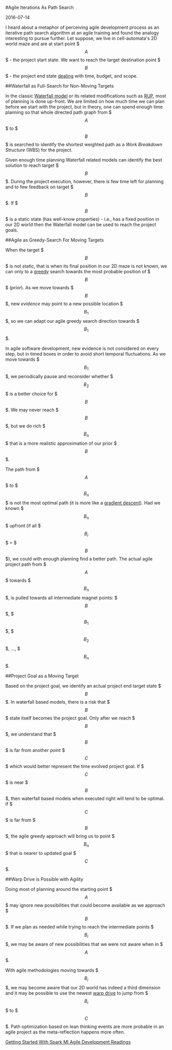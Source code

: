#Agile Iterations As Path Search

2016-07-14

<!--- tags: agile -->

I heard about a metaphor of perceiving agile development process as an iterative path search algorithm at an agile training and found the analogy interesting to pursue further. Let suppose, we live in cell-automata's 2D world maze and are at start point $$$A$$$ - the project start state. We want to reach the target destination point $$$B$$$ - the project end state [dealing](https://en.wikipedia.org/wiki/Project_management_triangle) with time, budget, and scope.

##Waterfall as Full-Search for Non-Moving Targets

In the classic [Waterfall model](https://en.wikipedia.org/wiki/Waterfall_model) or its related modifications such as [RUP](https://en.wikipedia.org/wiki/Rational_Unified_Process), most of planning is done up-front.  We are limited on how much time we can plan before we start with the project, but in theory, one can spend enough time planning so that whole directed path graph from $$$A$$$ to $$$B$$$ is searched to identify the shortest weighted path as a *Work Breakdown Structure* (WBS) for the project.

Given enough time planning Waterfall related models can identify the best solution to reach target $$$B$$$. During the project execution, however, there is few time left for planning and to few feedback on target $$$B$$$. If $$$B$$$ is a static state (has well-know properties) - i.e., has a fixed position in our 2D world then the Waterfall model can be used to reach the project goals.

##Agile as Greedy-Search For Moving Targets

When the target $$$B$$$ is not static, that is when its final position in our 2D maze is not known, we can only to a [greedy](https://en.wikipedia.org/wiki/Greedy_algorithm) search towards the most probable position of $$$B$$$ (*prior*). As we move towards $$$B$$$, new *evidence* may point to a new possible location $$$B_1$$$, so we can adapt our agile greedy search direction towards $$$B_1$$$.

In agile software development, new evidence is not considered on every step, but in timed boxes in order to avoid short temporal fluctuations. As we move towards $$$B_1$$$, we periodically pause and reconsider whether $$$B_2$$$ is a better choice for $$$B$$$. We may never reach $$$B$$$, but we do rich $$$B_n$$$ that is a more realistic approximation of our prior $$$B$$$.

The path from $$$A$$$ to $$$B_n$$$ is not the most optimal path (it is more like a [gradient descent](https://en.wikipedia.org/wiki/Gradient_descent)). Had we known $$$B_n$$$ upfront (if all $$$B_i$$$ = $$$B$$$), we could with enough planning find a better path. The actual agile project path from $$$A$$$ towards $$$B_n$$$, is pulled towards all intermediate magnet points: $$$B$$$, $$$B_1$$$, $$$B_2$$$, ..., $$$B_n$$$.

##Project Goal as a Moving Target

Based on the project goal, we identify an actual project end target state $$$B$$$. In waterfall based models, there is a risk that $$$B$$$ state itself becomes the project goal. Only after we reach $$$B$$$, we understand that $$$B$$$ is far from another point $$$C$$$ which would better represent the time evolved project goal. If $$$C$$$ is near $$$B$$$, then waterfall based models when executed right will tend to be optimal. If $$$C$$$ is far from $$$B$$$, the agile greedy approach will bring us to point $$$B_n$$$ that is nearer to updated goal $$$C$$$.

##Warp Drive is Possible with Agility

Doing most of planning around the starting point $$$A$$$ may ignore new possibilities that could become available as we approach $$$B$$$. If we plan as needed while trying to reach the intermediate points $$$B_i$$$, we may be aware of new possibilities that we were not aware when in $$$A$$$.

With agile methodologies moving towards $$$B_i$$$, we may become aware that our 2D world has indeed a third dimension and it may be possible to use the newest [warp drive](https://en.wikipedia.org/wiki/Warp_drive) to jump from $$$B_i$$$ to $$$C$$$. Path optimization based on lean thinking events are more probable in an agile project as the meta-reflection happens more often.

<ins class='nfooter'><a rel='prev' id='fprev' href='#blog/2016/2016-07-26-Getting-Started-With-Spark-Ml.md'>Getting Started With Spark Ml</a> <a rel='next' id='fnext' href='#blog/2016/2016-06-27-Agile-Development-Readings.md'>Agile Development Readings</a></ins>
